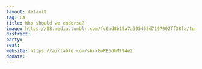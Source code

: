 ```yaml
---
layout: default
tag: CA
title: Who should we endorse?
image: https://68.media.tumblr.com/fc6ad8b15a7a305455d7197902ff38fa/tumblr_ncvq44Li2Y1s90wi8o1_500.gif
district: 
party: 
seat: 
website: https://airtable.com/shrkEoPE6dhMt94e2
donate: 
---
```

